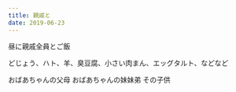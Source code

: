 ```yaml
---
title: 親戚と
date: 2019-06-23
---
```


昼に親戚全員とご飯

どじょう、ハト、羊、臭豆腐、小さい肉まん、エッグタルト、などなど

おばあちゃんの父母
おばあちゃんの妹妹弟
その子供
